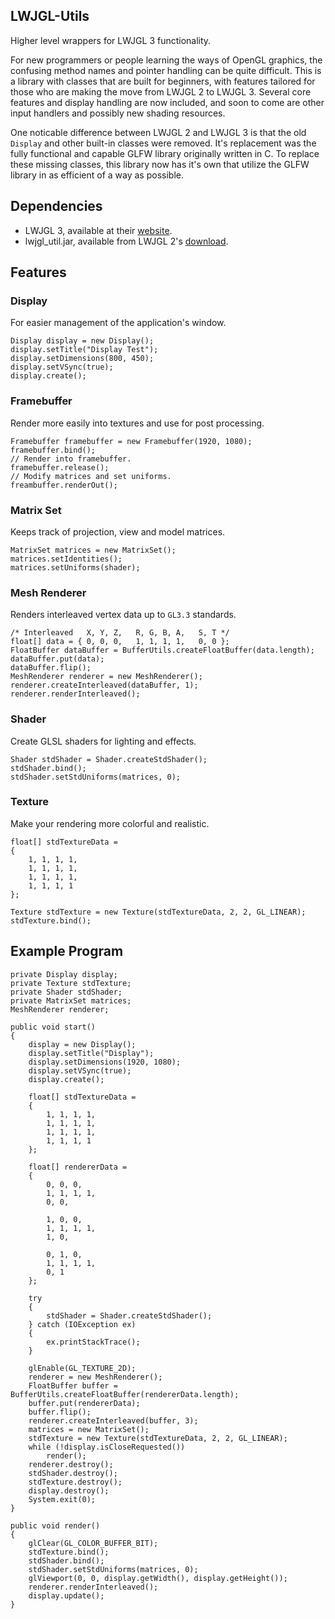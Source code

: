 ## LWJGL-Utils
Higher level wrappers for LWJGL 3 functionality.

For new programmers or people learning the ways of OpenGL graphics, the confusing method names and pointer handling can be quite difficult.  This is a library with classes that are built for beginners, with features tailored for those who are making the move from LWJGL 2 to LWJGL 3.  Several core features and display handling are now included, and soon to come are other input handlers and possibly new shading resources.

One noticable difference between LWJGL 2 and LWJGL 3 is that the old `Display` and other built-in classes were removed.  It's replacement was the fully functional and capable GLFW library originally written in C.  To replace these missing classes, this library now has it's own that utilize the GLFW library in as efficient of a way as possible.

## Dependencies
 - LWJGL 3, available at their [website](https://www.lwjgl.org/).
 - lwjgl_util.jar, available from LWJGL 2's [download](http://sourceforge.net/projects/java-game-lib/files/Official%20Releases/LWJGL%202.9.3/lwjgl-2.9.3.zip/download).

## Features
### Display
For easier management of the application's window.

	Display display = new Display();
	display.setTitle("Display Test");
	display.setDimensions(800, 450);
	display.setVSync(true);
	display.create();

### Framebuffer
Render more easily into textures and use for post processing.

	Framebuffer framebuffer = new Framebuffer(1920, 1080);
	framebuffer.bind();
	// Render into framebuffer.
	framebuffer.release();
	// Modify matrices and set uniforms.
	freambuffer.renderOut();

### Matrix Set
Keeps track of projection, view and model matrices.

	MatrixSet matrices = new MatrixSet();
	matrices.setIdentities();
	matrices.setUniforms(shader);

### Mesh Renderer
Renders interleaved vertex data up to `GL3.3` standards.

	/* Interleaved   X, Y, Z,   R, G, B, A,   S, T */
	float[] data = { 0, 0, 0,   1, 1, 1, 1,   0, 0 };
	FloatBuffer dataBuffer = BufferUtils.createFloatBuffer(data.length);
	dataBuffer.put(data);
	dataBuffer.flip();
	MeshRenderer renderer = new MeshRenderer();
	renderer.createInterleaved(dataBuffer, 1);
	renderer.renderInterleaved();

### Shader
Create GLSL shaders for lighting and effects.

	Shader stdShader = Shader.createStdShader();
	stdShader.bind();
	stdShader.setStdUniforms(matrices, 0);

### Texture
Make your rendering more colorful and realistic.

	float[] stdTextureData =
	{
		1, 1, 1, 1,
		1, 1, 1, 1,
		1, 1, 1, 1,
		1, 1, 1, 1
	};

	Texture stdTexture = new Texture(stdTextureData, 2, 2, GL_LINEAR);
	stdTexture.bind();

## Example Program

	private Display display;
	private Texture stdTexture;
	private Shader stdShader;
	private MatrixSet matrices;
	MeshRenderer renderer;

	public void start()
	{
		display = new Display();
		display.setTitle("Display");
		display.setDimensions(1920, 1080);
		display.setVSync(true);
		display.create();

		float[] stdTextureData =
		{ 
			1, 1, 1, 1, 
			1, 1, 1, 1, 
			1, 1, 1, 1, 
			1, 1, 1, 1 
		};
			
		float[] rendererData =
		{ 
			0, 0, 0, 
			1, 1, 1, 1, 
			0, 0, 
			
			1, 0, 0, 
			1, 1, 1, 1, 
			1, 0, 
			
			0, 1, 0, 
			1, 1, 1, 1,
			0, 1 
		};

		try
		{
			stdShader = Shader.createStdShader();
		} catch (IOException ex)
		{
			ex.printStackTrace();
		}
		
		glEnable(GL_TEXTURE_2D);
		renderer = new MeshRenderer();
		FloatBuffer buffer = BufferUtils.createFloatBuffer(rendererData.length);
		buffer.put(rendererData);
		buffer.flip();
		renderer.createInterleaved(buffer, 3);
		matrices = new MatrixSet();
		stdTexture = new Texture(stdTextureData, 2, 2, GL_LINEAR);
		while (!display.isCloseRequested())
			render();
		renderer.destroy();
		stdShader.destroy();
		stdTexture.destroy();
		display.destroy();
		System.exit(0);
	}

	public void render()
	{
		glClear(GL_COLOR_BUFFER_BIT);
		stdTexture.bind();
		stdShader.bind();
		stdShader.setStdUniforms(matrices, 0);
		glViewport(0, 0, display.getWidth(), display.getHeight());
		renderer.renderInterleaved();
		display.update();
	}